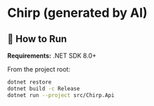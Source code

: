 # Chirp (generated by AI)

## 🚀 How to Run

**Requirements:** .NET SDK 8.0+

From the project root:

```bash
dotnet restore
dotnet build -c Release
dotnet run --project src/Chirp.Api
